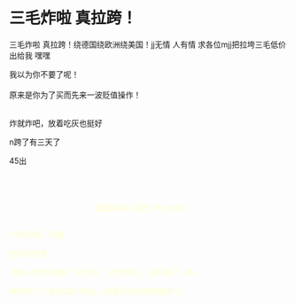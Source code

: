 # 三毛炸啦 真拉跨！


三毛炸啦 真拉跨！绕德国绕欧洲绕美国！jj无情 人有情 求各位mjj把拉垮三毛低价出给我 嘿嘿

我以为你不要了呢！<br />
<br />
原来是你为了买而先来一波贬值操作！<br />
<br />
<img src="static/image/smiley/default/lol.gif" smilieid="12" border="0" alt="" /><img src="static/image/smiley/default/lol.gif" smilieid="12" border="0" alt="" /><img src="static/image/smiley/default/lol.gif" smilieid="12" border="0" alt="" />

炸就炸吧，放着吃灰也挺好

n跨了有三天了

45出<img src="static/image/smiley/default/lol.gif" smilieid="12" border="0" alt="" /><ul></ul><span style="float:left;margin-right:5px"><br />
<br />
<br />
<font color="FFFFCC">&nbsp; &nbsp; &nbsp; &nbsp; &nbsp; &nbsp; &nbsp; &nbsp; &nbsp; &nbsp; &nbsp; &nbsp; &nbsp; &nbsp; &nbsp; &nbsp; &nbsp; &nbsp; &nbsp; &nbsp; 藏起来的小尾巴,不让你看!&nbsp;&nbsp;

<img src="static/image/smiley/default/victory.gif" smilieid="14" border="0" alt="" />

CDN将就，将就

吃灰也便宜

<img src="static/image/smiley/yct/007.gif" smilieid="46" border="0" alt="" /> 我的vir终于战胜了三毛机，1刀吃灰机，吃灰赢了三毛。

本来有个三毛想溢价30出，结果还没出网络就炸了。
